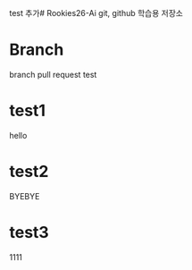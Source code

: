  test 추가# Rookies26-Ai
git, github 학습용 저장소
# Branch
branch pull request test
# test1
hello
# test2
BYEBYE
# test3
1111
